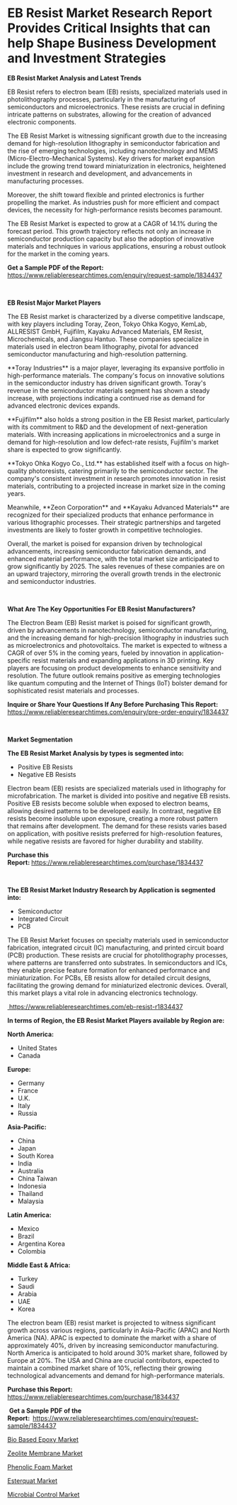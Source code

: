 <p><h1>EB Resist Market Research Report Provides Critical Insights that can help Shape Business Development and Investment Strategies</h1></p><p><strong>EB Resist Market Analysis and Latest Trends</strong></p>
<p><p>EB Resist refers to electron beam (EB) resists, specialized materials used in photolithography processes, particularly in the manufacturing of semiconductors and microelectronics. These resists are crucial in defining intricate patterns on substrates, allowing for the creation of advanced electronic components. </p><p>The EB Resist Market is witnessing significant growth due to the increasing demand for high-resolution lithography in semiconductor fabrication and the rise of emerging technologies, including nanotechnology and MEMS (Micro-Electro-Mechanical Systems). Key drivers for market expansion include the growing trend toward miniaturization in electronics, heightened investment in research and development, and advancements in manufacturing processes. </p><p>Moreover, the shift toward flexible and printed electronics is further propelling the market. As industries push for more efficient and compact devices, the necessity for high-performance resists becomes paramount. </p><p>The EB Resist Market is expected to grow at a CAGR of 14.1% during the forecast period. This growth trajectory reflects not only an increase in semiconductor production capacity but also the adoption of innovative materials and techniques in various applications, ensuring a robust outlook for the market in the coming years.</p></p>
<p><strong>Get a Sample PDF of the Report:&nbsp;</strong> <a href="https://www.reliableresearchtimes.com/enquiry/request-sample/1834437?utm_campaign=1835&utm_medium=2&utm_source=Github&utm_content=ia&utm_term=30012025&utm_id=eb-resist">https://www.reliableresearchtimes.com/enquiry/request-sample/1834437</a></p>
<p>&nbsp;</p>
<p><strong>EB Resist Major Market Players</strong></p>
<p><p>The EB Resist market is characterized by a diverse competitive landscape, with key players including Toray, Zeon, Tokyo Ohka Kogyo, KemLab, ALLRESIST GmbH, Fujifilm, Kayaku Advanced Materials, EM Resist, Microchemicals, and Jiangsu Hantuo. These companies specialize in materials used in electron beam lithography, pivotal for advanced semiconductor manufacturing and high-resolution patterning.</p><p>**Toray Industries** is a major player, leveraging its expansive portfolio in high-performance materials. The company's focus on innovative solutions in the semiconductor industry has driven significant growth. Toray's revenue in the semiconductor materials segment has shown a steady increase, with projections indicating a continued rise as demand for advanced electronic devices expands.</p><p>**Fujifilm** also holds a strong position in the EB Resist market, particularly with its commitment to R&D and the development of next-generation materials. With increasing applications in microelectronics and a surge in demand for high-resolution and low defect-rate resists, Fujifilm's market share is expected to grow significantly.</p><p>**Tokyo Ohka Kogyo Co., Ltd.** has established itself with a focus on high-quality photoresists, catering primarily to the semiconductor sector. The company's consistent investment in research promotes innovation in resist materials, contributing to a projected increase in market size in the coming years.</p><p>Meanwhile, **Zeon Corporation** and **Kayaku Advanced Materials** are recognized for their specialized products that enhance performance in various lithographic processes. Their strategic partnerships and targeted investments are likely to foster growth in competitive technologies.</p><p>Overall, the market is poised for expansion driven by technological advancements, increasing semiconductor fabrication demands, and enhanced material performance, with the total market size anticipated to grow significantly by 2025. The sales revenues of these companies are on an upward trajectory, mirroring the overall growth trends in the electronic and semiconductor industries.</p></p>
<p>&nbsp;</p>
<p><strong>What Are The Key Opportunities For EB Resist Manufacturers?</strong></p>
<p><p>The Electron Beam (EB) Resist market is poised for significant growth, driven by advancements in nanotechnology, semiconductor manufacturing, and the increasing demand for high-precision lithography in industries such as microelectronics and photovoltaics. The market is expected to witness a CAGR of over 5% in the coming years, fueled by innovation in application-specific resist materials and expanding applications in 3D printing. Key players are focusing on product developments to enhance sensitivity and resolution. The future outlook remains positive as emerging technologies like quantum computing and the Internet of Things (IoT) bolster demand for sophisticated resist materials and processes.</p></p>
<p><strong>Inquire or Share Your Questions If Any Before Purchasing This Report:</strong> <a href="https://www.reliableresearchtimes.com/enquiry/pre-order-enquiry/1834437?utm_campaign=1835&utm_medium=2&utm_source=Github&utm_content=ia&utm_term=30012025&utm_id=eb-resist">https://www.reliableresearchtimes.com/enquiry/pre-order-enquiry/1834437</a></p>
<p>&nbsp;</p>
<p><strong>Market Segmentation</strong></p>
<p><strong>The EB Resist Market Analysis by types is segmented into:</strong></p>
<p><ul><li>Positive EB Resists</li><li>Negative EB Resists</li></ul></p>
<p><p>Electron beam (EB) resists are specialized materials used in lithography for microfabrication. The market is divided into positive and negative EB resists. Positive EB resists become soluble when exposed to electron beams, allowing desired patterns to be developed easily. In contrast, negative EB resists become insoluble upon exposure, creating a more robust pattern that remains after development. The demand for these resists varies based on application, with positive resists preferred for high-resolution features, while negative resists are favored for higher durability and stability.</p></p>
<p><strong>Purchase this Report:&nbsp;</strong><a href="https://www.reliableresearchtimes.com/purchase/1834437?utm_campaign=1835&utm_medium=2&utm_source=Github&utm_content=ia&utm_term=30012025&utm_id=eb-resist">https://www.reliableresearchtimes.com/purchase/1834437</a></p>
<p>&nbsp;</p>
<p><strong>The EB Resist Market Industry Research by Application is segmented into:</strong></p>
<p><ul><li>Semiconductor</li><li>Integrated Circuit</li><li>PCB</li></ul></p>
<p><p>The EB Resist Market focuses on specialty materials used in semiconductor fabrication, integrated circuit (IC) manufacturing, and printed circuit board (PCB) production. These resists are crucial for photolithography processes, where patterns are transferred onto substrates. In semiconductors and ICs, they enable precise feature formation for enhanced performance and miniaturization. For PCBs, EB resists allow for detailed circuit designs, facilitating the growing demand for miniaturized electronic devices. Overall, this market plays a vital role in advancing electronics technology.</p></p>
<p><a href="https://www.reliableresearchtimes.com/eb-resist-r1834437?utm_campaign=1835&utm_medium=2&utm_source=Github&utm_content=ia&utm_term=30012025&utm_id=eb-resist">&nbsp;https://www.reliableresearchtimes.com/eb-resist-r1834437</a></p>
<p><strong>In terms of Region, the EB Resist Market Players available by Region are:</strong></p>
<p>
    <p> <strong> North America: </strong>
        <ul>
            <li>United States</li>
            <li>Canada</li>
        </ul>
        </p> 
    <p> <strong> Europe: </strong>
        <ul>
            <li>Germany</li>
            <li>France</li>
            <li>U.K.</li>
            <li>Italy</li>
            <li>Russia</li>
        </ul>
        </p> 
    <p> <strong> Asia-Pacific: </strong>
        <ul>
            <li>China</li>
            <li>Japan</li>
            <li>South Korea</li>
            <li>India</li>
            <li>Australia</li>
            <li>China Taiwan</li>
            <li>Indonesia</li>
            <li>Thailand</li>
            <li>Malaysia</li>
        </ul>
        </p> 
    <p> <strong> Latin America: </strong>
        <ul>
            <li>Mexico</li>
            <li>Brazil</li>
            <li>Argentina Korea</li>
            <li>Colombia</li>
        </ul>
        </p> 
    <p> <strong> Middle East & Africa: </strong>
        <ul>
            <li>Turkey</li>
            <li>Saudi</li>
            <li>Arabia</li>
            <li>UAE</li>
            <li>Korea</li>
        </ul>
    </p>
    </p>
<p><p>The electron beam (EB) resist market is projected to witness significant growth across various regions, particularly in Asia-Pacific (APAC) and North America (NA). APAC is expected to dominate the market with a share of approximately 40%, driven by increasing semiconductor manufacturing. North America is anticipated to hold around 30% market share, followed by Europe at 20%. The USA and China are crucial contributors, expected to maintain a combined market share of 10%, reflecting their growing technological advancements and demand for high-performance materials.</p></p>
<p><strong>Purchase this Report: </strong><a href="https://www.reliableresearchtimes.com/purchase/1834437?utm_campaign=1835&utm_medium=2&utm_source=Github&utm_content=ia&utm_term=30012025&utm_id=eb-resist">https://www.reliableresearchtimes.com/purchase/1834437</a></p>
<p>&nbsp;<strong>Get a Sample PDF of the Report:&nbsp;&nbsp;</strong><a href="https://www.reliableresearchtimes.com/enquiry/request-sample/1834437?utm_campaign=1835&utm_medium=2&utm_source=Github&utm_content=ia&utm_term=30012025&utm_id=eb-resist">https://www.reliableresearchtimes.com/enquiry/request-sample/1834437</a></p>
<p><strong></strong></p>
<p><p><a href="https://github.com/iroldilom/Market-Research-Report-List-1/blob/main/bio-based-epoxy-market.md?utm_campaign=1835&utm_medium=2&utm_source=Github&utm_content=ia&utm_term=30012025&utm_id=eb-resist">Bio Based Epoxy Market</a></p><p><a href="https://github.com/watzondechao/Market-Research-Report-List-1/blob/main/zeolite-membrane-market.md?utm_campaign=1835&utm_medium=2&utm_source=Github&utm_content=ia&utm_term=30012025&utm_id=eb-resist">Zeolite Membrane Market</a></p><p><a href="https://github.com/chkrselia/Market-Research-Report-List-1/blob/main/phenolic-foam-market.md?utm_campaign=1835&utm_medium=2&utm_source=Github&utm_content=ia&utm_term=30012025&utm_id=eb-resist">Phenolic Foam Market</a></p><p><a href="https://github.com/slmagaddam/Market-Research-Report-List-1/blob/main/esterquat-market.md?utm_campaign=1835&utm_medium=2&utm_source=Github&utm_content=ia&utm_term=30012025&utm_id=eb-resist">Esterquat Market</a></p><p><a href="https://github.com/moazugavate/Market-Research-Report-List-1/blob/main/microbial-control-market.md?utm_campaign=1835&utm_medium=2&utm_source=Github&utm_content=ia&utm_term=30012025&utm_id=eb-resist">Microbial Control Market</a></p></p>